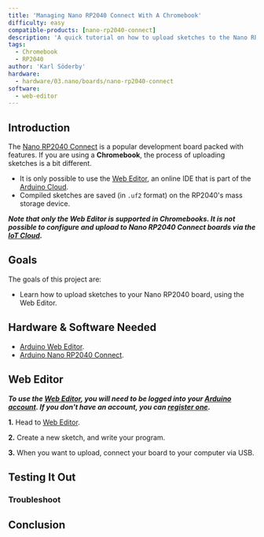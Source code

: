 ```yaml
---
title: 'Managing Nano RP2040 Connect With A Chromebook'
difficulty: easy
compatible-products: [nano-rp2040-connect]
description: 'A quick tutorial on how to upload sketches to the Nano RP2040 Connect with a Chromebook, using the Web Editor.'
tags: 
  - Chromebook
  - RP2040
author: 'Karl Söderby'
hardware:
  - hardware/03.nano/boards/nano-rp2040-connect
software:
  - web-editor
---
```


## Introduction 

The [Nano RP2040 Connect]() is a popular development board packed with features. If you are using a **Chromebook**, the process of uploading sketches is a bit different. 

- It is only possible to use the [Web Editor](), an online IDE that is part of the [Arduino Cloud]().
- Compiled sketches are saved (in `.uf2` format) on the RP2040's mass storage device.

***Note that only the Web Editor is supported in Chromebooks. It is not possible to configure and upload to Nano RP2040 Connect boards via the [IoT Cloud]().***

## Goals

The goals of this project are:

- Learn how to upload sketches to your Nano RP2040 board, using the Web Editor.

## Hardware & Software Needed

- [Arduino Web Editor](https://create.arduino.cc/).
- [Arduino Nano RP2040 Connect](https://store.arduino.cc/nano-rp2040-connect).

## Web Editor

***To use the [Web Editor](), you will need to be logged into your [Arduino account](). If you don't have an account, you can [register one]().***

**1.** Head to [Web Editor](https://create.arduino.cc/).

**2.** Create a new sketch, and write your program.

**3.** When you want to upload, connect your board to your computer via USB.

## Testing It Out


### Troubleshoot



## Conclusion

